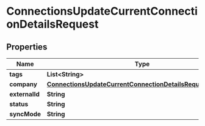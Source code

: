 

# ConnectionsUpdateCurrentConnectionDetailsRequest


## Properties

| Name | Type | Description | Notes |
|------------ | ------------- | ------------- | -------------|
|**tags** | **List&lt;String&gt;** |  |  [optional] |
|**company** | [**ConnectionsUpdateCurrentConnectionDetailsRequestCompany**](ConnectionsUpdateCurrentConnectionDetailsRequestCompany.md) |  |  [optional] |
|**externalId** | **String** |  |  [optional] |
|**status** | **String** |  |  [optional] |
|**syncMode** | **String** |  |  [optional] |



